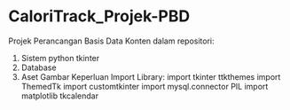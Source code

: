 # CaloriTrack_Projek-PBD
Projek Perancangan Basis Data
Konten dalam repositori:
1. Sistem python tkinter
2. Database
3. Aset Gambar
Keperluan Import Library:
import tkinter
ttkthemes import ThemedTk
import customtkinter
import mysql.connector
 PIL 
import matplotlib
tkcalendar
